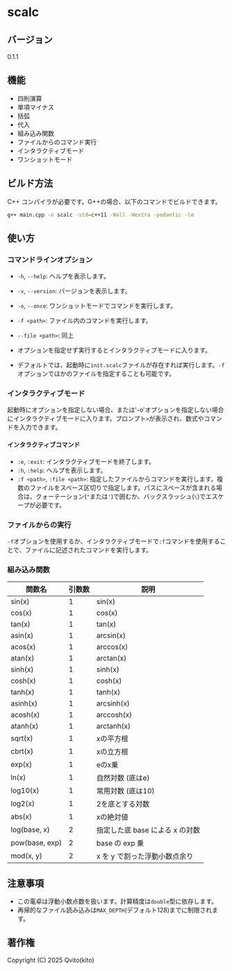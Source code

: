 # scalc

## バージョン

0.1.1

## 機能

- 四則演算
- 単項マイナス
- 括弧
- 代入
- 組み込み関数
- ファイルからのコマンド実行
- インタラクティブモード
- ワンショットモード

## ビルド方法

C++ コンパイラが必要です。G++の場合、以下のコマンドでビルドできます。

```bash
g++ main.cpp -o scalc -std=c++11 -Wall -Wextra -pedantic -lm
```

## 使い方

### コマンドラインオプション

- `-h`, `--help`: ヘルプを表示します。
- `-v`, `--version`: バージョンを表示します。
- `-o`, `--once`: ワンショットモードでコマンドを実行します。
- `-f <path>`: ファイル内のコマンドを実行します。
- `--file <path>`: 同上

- オプションを指定せず実行するとインタラクティブモードに入ります。
- デフォルトでは、起動時に`init.scalc`ファイルが存在すれば実行します。`-f`オプションでほかのファイルを指定することも可能です。

### インタラクティブモード

起動時にオプションを指定しない場合、または'-o'オプションを指定しない場合にインタラクティブモードに入ります。プロンプト`>`が表示され、数式やコマンドを入力できます。

#### インタラクティブコマンド

- `:e`, `:exit`: インタラクティブモードを終了します。
- `:h`, `:help`: ヘルプを表示します。
- `:f <path>`, `:file <path>`: 指定したファイルからコマンドを実行します。複数のファイルをスペース区切りで指定します。パスにスペースが含まれる場合は、クォーテーション(`"`または`'`)で囲むか、バックスラッシュ(`\`)でエスケープが必要です。

### ファイルからの実行

`-f`オプションを使用するか、インタラクティブモードで`:f`コマンドを使用することで、ファイルに記述されたコマンドを実行します。

### 組み込み関数

| 関数名 | 引数数 | 説明 |
| - | - | - |
| sin(x) | 1 | sin(x) |
| cos(x) | 1 | cos(x) |
| tan(x) | 1 | tan(x) |
| asin(x) | 1 | arcsin(x) |
| acos(x) | 1 | arccos(x) |
| atan(x) | 1 | arctan(x) |
| sinh(x) | 1 | sinh(x) |
| cosh(x) | 1 | cosh(x) |
| tanh(x) | 1 | tanh(x) |
| asinh(x) | 1 | arcsinh(x) |
| acosh(x) | 1 | arccosh(x) |
| atanh(x) | 1 | arctanh(x) |
| sqrt(x) | 1 | xの平方根 |
| cbrt(x) | 1 | xの立方根 |
| exp(x) | 1 | eのx乗 |
| ln(x) | 1 | 自然対数 (底はe) |
| log10(x) | 1 | 常用対数 (底は10) |
| log2(x) | 1 | 2を底とする対数 |
| abs(x) | 1 | xの絶対値 |
| log(base, x) | 2 | 指定した底 base による x の対数 |
| pow(base, exp) | 2 | base の exp 乗 |
| mod(x, y) | 2 | x を y で割った浮動小数点余り |

## 注意事項

- この電卓は浮動小数点数を扱います。計算精度は`double`型に依存します。
- 再帰的なファイル読み込みは`MAX_DEPTH`(デフォルト128)までに制限されます。

## 著作権

Copyright (C) 2025 Qvito(kito)
